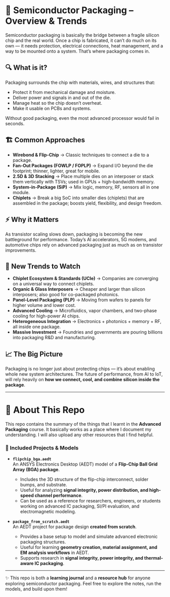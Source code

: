 # 🧩 Semiconductor Packaging – Overview & Trends

Semiconductor packaging is basically the bridge between a fragile silicon chip and the real world. Once a chip is fabricated, it can’t do much on its own — it needs protection, electrical connections, heat management, and a way to be mounted onto a system. That’s where packaging comes in.

## 🔍 What is it?

Packaging surrounds the chip with materials, wires, and structures that:

* Protect it from mechanical damage and moisture.
* Deliver power and signals in and out of the die.
* Manage heat so the chip doesn’t overheat.
* Make it usable on PCBs and systems.

Without good packaging, even the most advanced processor would fail in seconds.

## 🏗️ Common Approaches

* **Wirebond & Flip-Chip** → Classic techniques to connect a die to a package.
* **Fan-Out Packages (FOWLP / FOPLP)** → Expand I/O beyond the die footprint; thinner, lighter, great for mobile.
* **2.5D & 3D Stacking** → Place multiple dies on an interposer or stack them vertically with TSVs; used in GPUs + high-bandwidth memory.
* **System-in-Package (SiP)** → Mix logic, memory, RF, sensors all in one module.
* **Chiplets** → Break a big SoC into smaller dies (chiplets) that are assembled in the package; boosts yield, flexibility, and design freedom.

## ⚡ Why it Matters

As transistor scaling slows down, packaging is becoming the new battleground for performance. Today’s AI accelerators, 5G modems, and automotive chips rely on advanced packaging just as much as on transistor improvements.

## 🌟 New Trends to Watch

* **Chiplet Ecosystem & Standards (UCIe)** → Companies are converging on a universal way to connect chiplets.
* **Organic & Glass Interposers** → Cheaper and larger than silicon interposers; also good for co-packaged photonics.
* **Panel-Level Packaging (PLP)** → Moving from wafers to panels for higher volume and lower cost.
* **Advanced Cooling** → Microfluidics, vapor chambers, and two-phase cooling for high-power AI chips.
* **Heterogeneous Integration** → Electronics + photonics + memory + RF, all inside one package.
* **Massive Investment** → Foundries and governments are pouring billions into packaging R&D and manufacturing.

## 📈 The Big Picture

Packaging is no longer just about protecting chips — it’s about enabling whole new system architectures. The future of performance, from AI to IoT, will rely heavily on **how we connect, cool, and combine silicon inside the package**.

---

# 📘 About This Repo

This repo contains the summary of the things that I learnt in the **Advanced Packaging** course. It basically works as a place where I document my understanding. I will also upload any other resources that I find helpful.

### 📂 Included Projects & Models

- **`flipchip_bga.aedt`**  
  An ANSYS Electronics Desktop (AEDT) model of a **Flip-Chip Ball Grid Array (BGA) package**.  
  * Includes the 3D structure of the flip-chip interconnect, solder bumps, and substrate.  
  * Useful for analyzing **signal integrity, power distribution, and high-speed channel performance**.  
  * Can be used as a reference for researchers, engineers, or students working on advanced IC packaging, SI/PI evaluation, and electromagnetic modeling.

- **`package_from_scratch.aedt`**  
  An AEDT project for package design **created from scratch**.  
  * Provides a base setup to model and simulate advanced electronic packaging structures.  
  * Useful for learning **geometry creation, material assignment, and EM analysis workflows** in AEDT.  
  * Supports research in **signal integrity, power integrity, and thermal-aware IC packaging**.

---

✨ This repo is both a **learning journal** and a **resource hub** for anyone exploring semiconductor packaging. Feel free to explore the notes, run the models, and build upon them!
